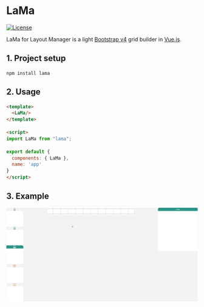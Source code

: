 # LaMa

[![License](https://img.shields.io/badge/License-Apache%202.0-blue.svg)](https://opensource.org/licenses/Apache-2.0)


LaMa for Layout Manager is a light [Bootstrap v4](https://getbootstrap.com/) grid builder in [Vue.js](https://vuejs.org/).

## 1. Project setup
```
npm install lama
```

## 2. Usage
```html
<template>
  <LaMa/>
</template>

<script>
import LaMa from "lama";

export default {
  components: { LaMa },
  name: 'app'
}
</script>
```

## 3. Example
![Demo](https://raw.githubusercontent.com/tmallet/LaMa/master/demo.gif)